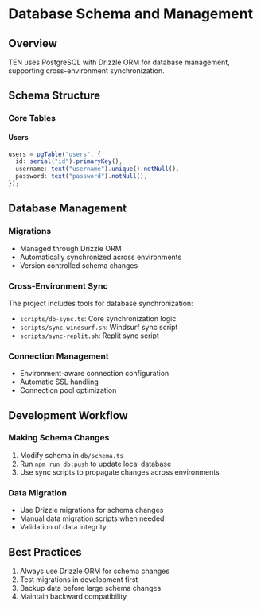 # Database Schema and Management

## Overview
TEN uses PostgreSQL with Drizzle ORM for database management, supporting cross-environment synchronization.

## Schema Structure

### Core Tables

#### Users
```typescript
users = pgTable("users", {
  id: serial("id").primaryKey(),
  username: text("username").unique().notNull(),
  password: text("password").notNull(),
});
```

## Database Management

### Migrations
- Managed through Drizzle ORM
- Automatically synchronized across environments
- Version controlled schema changes

### Cross-Environment Sync
The project includes tools for database synchronization:
- `scripts/db-sync.ts`: Core synchronization logic
- `scripts/sync-windsurf.sh`: Windsurf sync script
- `scripts/sync-replit.sh`: Replit sync script

### Connection Management
- Environment-aware connection configuration
- Automatic SSL handling
- Connection pool optimization

## Development Workflow

### Making Schema Changes
1. Modify schema in `db/schema.ts`
2. Run `npm run db:push` to update local database
3. Use sync scripts to propagate changes across environments

### Data Migration
- Use Drizzle migrations for schema changes
- Manual data migration scripts when needed
- Validation of data integrity

## Best Practices
1. Always use Drizzle ORM for schema changes
2. Test migrations in development first
3. Backup data before large schema changes
4. Maintain backward compatibility
